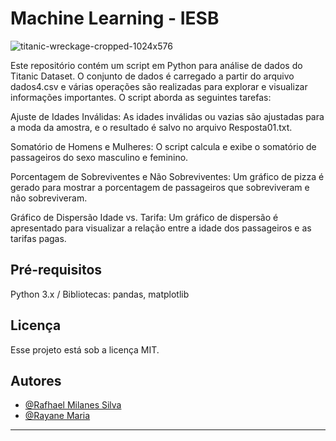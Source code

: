# Machine  Learning - IESB 

![titanic-wreckage-cropped-1024x576](https://user-images.githubusercontent.com/127360190/272632763-d2d64f1d-06e6-4447-96c5-2f284a4e0af4.jpg)


Este repositório contém um script em Python para análise de dados do Titanic Dataset. O conjunto de dados é carregado a partir do arquivo dados4.csv e várias operações são realizadas para explorar e visualizar informações importantes. O script aborda as seguintes tarefas:

Ajuste de Idades Inválidas: As idades inválidas ou vazias são ajustadas para a moda da amostra, e o resultado é salvo no arquivo Resposta01.txt.

Somatório de Homens e Mulheres: O script calcula e exibe o somatório de passageiros do sexo masculino e feminino.

Porcentagem de Sobreviventes e Não Sobreviventes: Um gráfico de pizza é gerado para mostrar a porcentagem de passageiros que sobreviveram e não sobreviveram.

Gráfico de Dispersão Idade vs. Tarifa: Um gráfico de dispersão é apresentado para visualizar a relação entre a idade dos passageiros e as tarifas pagas.

## Pré-requisitos

Python 3.x /
Bibliotecas: pandas, matplotlib


## Licença

Esse projeto está sob a licença MIT.


## Autores

- [@Rafhael Milanes Silva](https://github.com/RafhaelMilanes)
- [@Rayane Maria](https://github.com/documentosrayane)
---